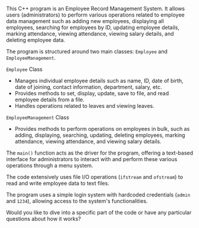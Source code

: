 This C++ program is an Employee Record Management System. It allows users (administrators) to perform various operations related to employee data management such as adding new employees, displaying all employees, searching for employees by ID, updating employee details, marking attendance, viewing attendance, viewing salary details, and deleting employee data.

The program is structured around two main classes: `Employee` and `EmployeeManagement`.

`Employee` Class
- Manages individual employee details such as name, ID, date of birth, date of joining, contact information, department, salary, etc.
- Provides methods to set, display, update, save to file, and read employee details from a file.
- Handles operations related to leaves and viewing leaves.

`EmployeeManagement` Class
- Provides methods to perform operations on employees in bulk, such as adding, displaying, searching, updating, deleting employees, marking attendance, viewing attendance, and viewing salary details.

The `main()` function acts as the driver for the program, offering a text-based interface for administrators to interact with and perform these various operations through a menu system.

The code extensively uses file I/O operations (`ifstream` and `ofstream`) to read and write employee data to text files.

The program uses a simple login system with hardcoded credentials (`admin` and `1234`), allowing access to the system's functionalities.

Would you like to dive into a specific part of the code or have any particular questions about how it works?
